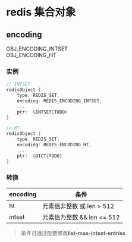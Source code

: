 # redis 集合对象

## encoding

OBJ_ENCODING_INTSET  
OBJ_ENCODING_HT

### 实例

```c
// INTSET
redisObject {
    type: REDIS_SET,
    encoding: REDIS_ENCODING_INTSET,
    ...
    ptr:  &INTSET{TODO}
}

// HT
redisObject {
    type: REDIS_SET,
    encoding: REDIS_ENCODING_HT,
    ...
    ptr:  &DICT{TODO}
}
```

### 转换

| encoding | 条件                       |
| -------- | -------------------------- |
| ht       | 元素值非整数 或 len > 512  |
| intset   | 元素值为整数 && len <= 512 |

> 条件可通过配置修改**list-max-intset-entries**
